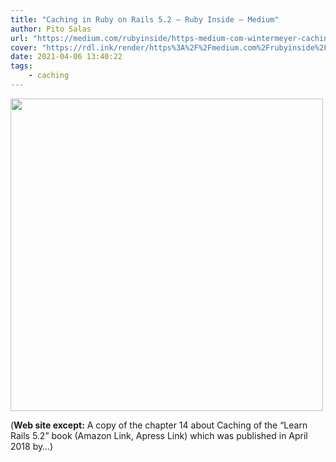 ```yaml
---
title: "Caching in Ruby on Rails 5.2 – Ruby Inside – Medium"
author: Pito Salas
url: "https://medium.com/rubyinside/https-medium-com-wintermeyer-caching-in-ruby-on-rails-5-2-d72e1ddf848c" 
cover: "https://rdl.ink/render/https%3A%2F%2Fmedium.com%2Frubyinside%2Fhttps-medium-com-wintermeyer-caching-in-ruby-on-rails-5-2-d72e1ddf848c" 
date: 2021-04-06 13:40:22
tags:
    - caching
---
```

<img src=https://rdl.ink/render/https%3A%2F%2Fmedium.com%2Frubyinside%2Fhttps-medium-com-wintermeyer-caching-in-ruby-on-rails-5-2-d72e1ddf848c width="500">



(**Web site except:** A copy of the chapter 14 about Caching of the “Learn Rails 5.2” book (Amazon Link, Apress Link) which was published in April 2018 by…) 
